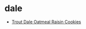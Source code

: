 # dale

 * [Trout Dale Oatmeal Raisin Cookies](index/t/trout-dale-oatmeal-raisin-cookies-240345.json)
